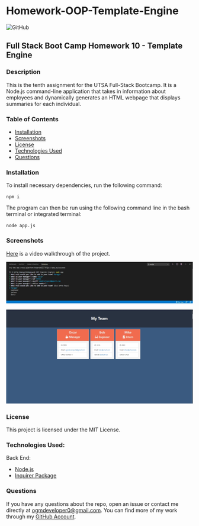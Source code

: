 # Homework-OOP-Template-Engine
![GitHub](https://img.shields.io/github/license/ogmedina/Homework-OOP-Template-Engine)

## Full Stack Boot Camp Homework 10 - Template Engine

### Description
This is the tenth assignment for the UTSA Full-Stack Bootcamp. It is a Node.js command-line application that takes in information about employees and dynamically generates an HTML webpage that displays summaries for each individual.

### Table of Contents

* [Installation](#installation)
* [Screenshots](#screenshots)
* [License](#license)
* [Technologies Used](#technologies%20used)
* [Questions](#questions)

### Installation
To install necessary dependencies, run the following command:
```
npm i
```
The program can then be run using the following command line in the bash terminal or integrated terminal:
```
node app.js
```
### Screenshots 
[Here](http://bit.ly/3p0x7DJ) is a video walkthrough of the project.

![readme1](./images/ooptemplate1.JPG)

![readme2](./images/ooptemplate2.JPG)

### License
This project is licensed under the MIT License. 

### Technologies Used:
Back End:
* [Node.js](https://nodejs.org/en/)
* [Inquirer Package](https://www.npmjs.com/package/inquirer)

### Questions
If you have any questions about the repo, open an issue or contact me directly at ogmdeveloper0@gmail.com. You can find more of my work through my [GitHub Account](https://github.com/ogmedina/).